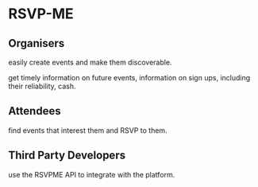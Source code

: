 # RSVP-ME

## Organisers
easily create events and make them discoverable.

get timely information on future events, information on sign ups, including their reliability, cash.

## Attendees
find events that interest them and RSVP to them.

## Third Party Developers
use the RSVPME API to integrate with the platform.